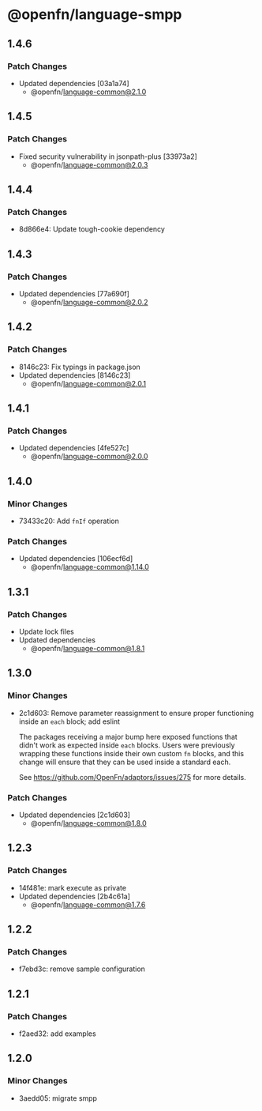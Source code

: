 # @openfn/language-smpp

## 1.4.6

### Patch Changes

- Updated dependencies [03a1a74]
  - @openfn/language-common@2.1.0

## 1.4.5

### Patch Changes

- Fixed security vulnerability in jsonpath-plus [33973a2]
  - @openfn/language-common@2.0.3

## 1.4.4

### Patch Changes

- 8d866e4: Update tough-cookie dependency

## 1.4.3

### Patch Changes

- Updated dependencies [77a690f]
  - @openfn/language-common@2.0.2

## 1.4.2

### Patch Changes

- 8146c23: Fix typings in package.json
- Updated dependencies [8146c23]
  - @openfn/language-common@2.0.1

## 1.4.1

### Patch Changes

- Updated dependencies [4fe527c]
  - @openfn/language-common@2.0.0

## 1.4.0

### Minor Changes

- 73433c20: Add `fnIf` operation

### Patch Changes

- Updated dependencies [106ecf6d]
  - @openfn/language-common@1.14.0

## 1.3.1

### Patch Changes

- Update lock files
- Updated dependencies
  - @openfn/language-common@1.8.1

## 1.3.0

### Minor Changes

- 2c1d603: Remove parameter reassignment to ensure proper functioning inside an
  `each` block; add eslint

  The packages receiving a major bump here exposed functions that didn't work as
  expected inside `each` blocks. Users were previously wrapping these functions
  inside their own custom `fn` blocks, and this change will ensure that they can
  be used inside a standard each.

  See https://github.com/OpenFn/adaptors/issues/275 for more details.

### Patch Changes

- Updated dependencies [2c1d603]
  - @openfn/language-common@1.8.0

## 1.2.3

### Patch Changes

- 14f481e: mark execute as private
- Updated dependencies [2b4c61a]
  - @openfn/language-common@1.7.6

## 1.2.2

### Patch Changes

- f7ebd3c: remove sample configuration

## 1.2.1

### Patch Changes

- f2aed32: add examples

## 1.2.0

### Minor Changes

- 3aedd05: migrate smpp
